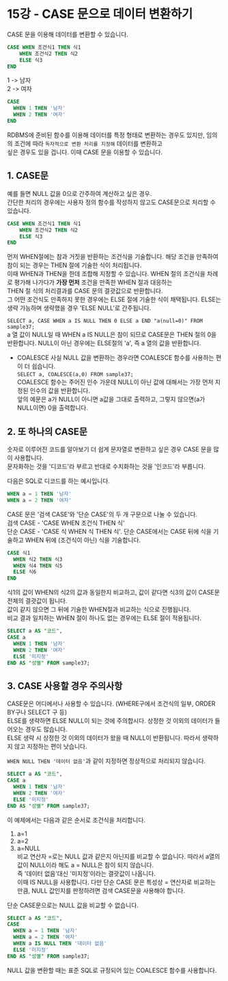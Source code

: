 # 15강 - CASE 문으로 데이터 변환하기
CASE 문을 이용해 데이터를 변환할 수 있습니다.  
  
```SQL
CASE WHEN 조건식1 THEN 식1
    WHEN 조건식2 THEN 식2
    ELSE 식3
END
```
1 -> 남자  
2 -> 여자  
```SQL
CASE
  WHEN 1 THEN '남자'
  WHEN 2 THEN '여자'
END
```
RDBMS에 준비된 함수를 이용해 데이터를 특정 형태로 변환하는 경우도 있지만, 임의의 조건에 따라 `독자적으로 변환 처리를 지정해` 데이터를 변환하고  
싶은 경우도 있을 겁니다. 이때 CASE 문을 이용할 수 있습니다.  
  
## 1. CASE문
예를 들면 NULL 값을 0으로 간주하여 계산하고 싶은 경우.  
간단한 처리의 경우에는 사용자 정의 함수를 작성하지 않고도 CASE문으로 처리할 수 있습니다.  
  
```SQL
CASE WHEN 조건식1 THEN 식1
    WHEN 조건식2 THEN 식2
    ELSE 식3
END
```
먼저 WHEN절에는 참과 거짓을 반환하는 조건식을 기술합니다. 해당 조건을 만족하여 참이 되는 경우는 THEN 절에 기술한 식이 처리됩니다.  
이때 WHEN과 THEN을 한데 조합해 지정할 수 있습니다. WHEN 절의 조건식을 차례로 평가해 나가다가 **가장 먼저** 조건을 만족한 WHEN 절과 대응하는  
THEN 절 식의 처리결과를 CASE 문의 결괏값으로 반환합니다.  
그 어떤 조건식도 만족하지 못한 경우에는 ELSE 절에 기술한 식이 채택됩니다. ELSE는 생략 가능하며 생략했을 경우 'ELSE NULL'로 간주됩니다.  
  
`SELECT a, CASE WHEN a IS NULL THEN 0 ELSE a END "a(null=0)" FROM sample37;`  
a 열 값이 NULL일 때 WHEN a IS NULL은 참이 되므로 CASE문은 THEN 절의 0을 반환합니다. NULL이 아닌 경우에는 ELSE절의 'a', 즉 a 열의 값을 반환합니다.  
  
- COALESCE
사실 NULL 값을 변환하는 경우라면 COALESCE 함수를 사용하는 편이 더 쉽습니다.  
`SELECT a, COALESCE(a,0) FROM sample37;`  
COALESCE 함수는 주어진 인수 가운데 NULL이 아닌 값에 대해서는 가장 먼저 지정된 인수의 값을 반환합니다.  
앞의 예문은 a가 NULL이 아니면 a값을 그대로 출력하고, 그렇지 않으면(a가 NULL이면) 0을 출력합니다.  
  
## 2. 또 하나의 CASE문
숫자로 이루어진 코드를 알아보기 더 쉽게 문자열로 변환하고 싶은 경우 CASE 문을 많이 사용합니다.  
문자화하는 것을 '디코드'라 부르고 반대로 수치화하는 것을 '인코드'라 부릅니다.  
  
다음은 SQL로 디코드를 하는 예시입니다.  
```SQL
WHEN a = 1 THEN '남자'
WHEN a = 2 THEN '여자'
```
CASE 문은 '검색 CASE'와 '단순 CASE'의 두 개 구문으로 나눌 수 있습니다.  
검색 CASE - 'CASE WHEN 조건식 THEN 식'  
단순 CASE - 'CASE 식 WHEN 식 THEN 식'. 단순 CASE에서는 CASE 뒤에 식을 기술하고 WHEN 뒤에 (조건식이 아닌) 식을 기술합니다.  
```SQL
CASE 식1
  WHEN 식2 THEN 식3
  WHEN 식4 THEN 식5
  ELSE 식6
END
```
식1의 값이 WHEN의 식2의 값과 동일한지 비교하고, 값이 같다면 식3의 값이 CASE문 전체의 결괏값이 됩니다.  
값이 같지 않으면 그 뒤에 기술한 WHEN절과 비교하는 식으로 진행됩니다.  
비교 결과 일치하는 WHEN 절이 하나도 없는 경우에는 ELSE 절이 적용됩니다.  
  
```SQL
SELECT a AS "코드",
CASE a
  WHEN 1 THEN '남자'
  WHEN 2 THEN '여자'
  ELSE '미지정'
END AS "성별" FROM sample37;
```
  
## 3. CASE 사용할 경우 주의사항
CASE문은 어디에서나 사용할 수 있습니다. (WHERE구에서 조건식의 일부, ORDER BY구나 SELECT 구 등)  
ELSE를 생략하면 ELSE NULL이 되는 것에 주의합시다. 상정한 것 이외의 데이터가 들어오는 경우도 많습니다.  
ELSE 생략 시 상정한 것 이외의 데이터가 왔을 때 NULL이 반환됩니다. 따라서 생략하지 않고 지정하는 편이 낫습니다.  
  
`WHEN NULL THEN '데이터 없음'`과 같이 지정하면 정상적으로 처리되지 않습니다.  
```SQL
SELECT a AS "코드",
CASE a
  WHEN 1 THEN '남자'
  WHEN 2 THEN '여자'
  ELSE '미지정'
END AS "성별" FROM sample37;
```
이 예제에서는 다음과 같은 순서로 조건식을 처리합니다.  
1. a=1  
2. a=2  
3. a=NULL  
비교 연산자 =로는 NULL 값과 같은지 아닌지를 비교할 수 없습니다. 따라서 a열의 값이 NULL이라 해도 a = NULL은 참이 되지 않습니다.  
즉 '데이터 없음'대신 '미지정'이라는 결괏값이 나옵니다.  
이때 IS NULL을 사용합니다. 다만 단순 CASE 문은 특성상 = 연산자로 비교하는 만큼, NULL 값인지를 판정하려면 검색 CASE문을 사용해야 합니다.  
  
단순 CASE문으로는 NULL 값을 비교할 수 없습니다.  
```SQL
SELECT a AS "코드",
CASE 
  WHEN a = 1 THEN '남자'
  WHEN a = 2 THEN '여자'
  WHEN a IS NULL THEN '데이터 없음'
  ELSE '미지정'
END AS "성별" FROM sample37;
```
  
NULL 값을 변환할 때는 표준 SQL로 규정되어 있는 COALESCE 함수를 사용합니다.  
